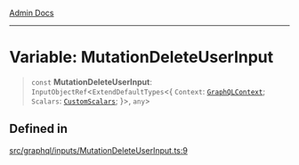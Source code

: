 [Admin Docs](/)

***

# Variable: MutationDeleteUserInput

> `const` **MutationDeleteUserInput**: `InputObjectRef`\<`ExtendDefaultTypes`\<\{ `Context`: [`GraphQLContext`](../../../context/type-aliases/GraphQLContext.md); `Scalars`: [`CustomScalars`](../../../scalars/type-aliases/CustomScalars.md); \}\>, `any`\>

## Defined in

[src/graphql/inputs/MutationDeleteUserInput.ts:9](https://github.com/NishantSinghhhhh/talawa-api/blob/ff0f1d6ae21d3428519b64e42fe3bfdff573cb6e/src/graphql/inputs/MutationDeleteUserInput.ts#L9)
